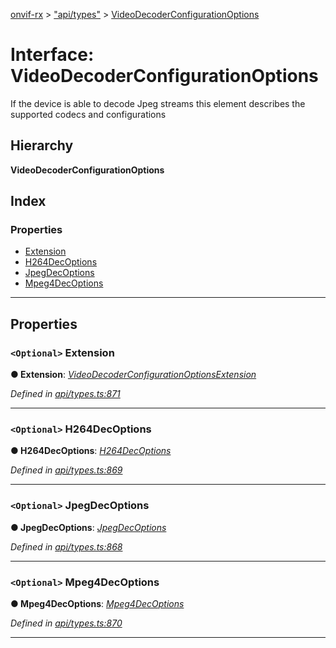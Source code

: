 [onvif-rx](../README.md) > ["api/types"](../modules/_api_types_.md) > [VideoDecoderConfigurationOptions](../interfaces/_api_types_.videodecoderconfigurationoptions.md)

# Interface: VideoDecoderConfigurationOptions

If the device is able to decode Jpeg streams this element describes the supported codecs and configurations

## Hierarchy

**VideoDecoderConfigurationOptions**

## Index

### Properties

* [Extension](_api_types_.videodecoderconfigurationoptions.md#extension)
* [H264DecOptions](_api_types_.videodecoderconfigurationoptions.md#h264decoptions)
* [JpegDecOptions](_api_types_.videodecoderconfigurationoptions.md#jpegdecoptions)
* [Mpeg4DecOptions](_api_types_.videodecoderconfigurationoptions.md#mpeg4decoptions)

---

## Properties

<a id="extension"></a>

### `<Optional>` Extension

**● Extension**: *[VideoDecoderConfigurationOptionsExtension](_api_types_.videodecoderconfigurationoptionsextension.md)*

*Defined in [api/types.ts:871](https://github.com/patrickmichalina/onvif-rx/blob/3ab1739/src/api/types.ts#L871)*

___
<a id="h264decoptions"></a>

### `<Optional>` H264DecOptions

**● H264DecOptions**: *[H264DecOptions](_api_types_.videodecoderconfigurationoptions.md#h264decoptions)*

*Defined in [api/types.ts:869](https://github.com/patrickmichalina/onvif-rx/blob/3ab1739/src/api/types.ts#L869)*

___
<a id="jpegdecoptions"></a>

### `<Optional>` JpegDecOptions

**● JpegDecOptions**: *[JpegDecOptions](_api_types_.videodecoderconfigurationoptions.md#jpegdecoptions)*

*Defined in [api/types.ts:868](https://github.com/patrickmichalina/onvif-rx/blob/3ab1739/src/api/types.ts#L868)*

___
<a id="mpeg4decoptions"></a>

### `<Optional>` Mpeg4DecOptions

**● Mpeg4DecOptions**: *[Mpeg4DecOptions](_api_types_.videodecoderconfigurationoptions.md#mpeg4decoptions)*

*Defined in [api/types.ts:870](https://github.com/patrickmichalina/onvif-rx/blob/3ab1739/src/api/types.ts#L870)*

___


